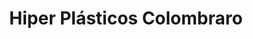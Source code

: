 ---
title: "Hiper Plásticos Colombraro"
url: /ciudad-autonoma-de-buenos-aires/hiper-plasticos-colombraro/
shop: general
---